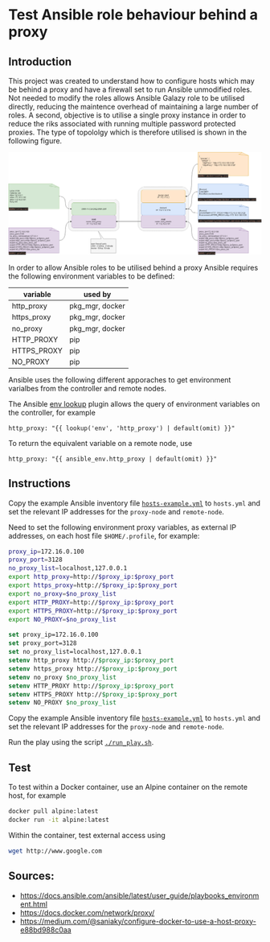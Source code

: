 # Test Ansible role behaviour behind a proxy

## Introduction

This project was created to understand how to configure hosts which may be behind a proxy and have a firewall set to run Ansible unmodified roles. Not needed to modify the roles allows Ansible Galazy role to be utilised directly, reducing the maintence overhead of maintaining a large number of roles. A second, objective is to utilise a single proxy instance in order to reduce the riks associated with running multiple password protected proxies. The type of topololgy which is therefore utilised is shown in the following figure.

![Topology](docs/ProxyConfiguration.png)

In order to allow Ansible roles to be utilised behind a proxy Ansible requires the following environment variables to be defined:

| variable    | used by         |
| ----------- | --------------- |
| http_proxy  | pkg_mgr, docker |
| https_proxy | pkg_mgr, docker |
| no_proxy    | pkg_mgr, docker |
| HTTP_PROXY  | pip             |
| HTTPS_PROXY | pip             |
| NO_PROXY    | pip             |

Ansible uses the following different apporaches to get environment varialbes from the controller and remote nodes.

The Ansible [env lookup](https://docs.ansible.com/ansible/latest/plugins/lookup/env.html) plugin allows the query of environment variables on the controller, for example

```
http_proxy: "{{ lookup('env', 'http_proxy') | default(omit) }}"
```

To return the equivalent variable on a remote node, use

```
http_proxy: "{{ ansible_env.http_proxy | default(omit) }}"
```

## Instructions

Copy the example Ansible inventory file [`hosts-example.yml`](hosts-example.yml) to `hosts.yml` and set the relevant IP addresses for the `proxy-node` and `remote-node`.

Need to set the following environment proxy variables, as external IP addresses, on each host file `$HOME/.profile`, for example:

```bash
proxy_ip=172.16.0.100
proxy_port=3128
no_proxy_list=localhost,127.0.0.1
export http_proxy=http://$proxy_ip:$proxy_port
export https_proxy=http://$proxy_ip:$proxy_port
export no_proxy=$no_proxy_list
export HTTP_PROXY=http://$proxy_ip:$proxy_port
export HTTPS_PROXY=http://$proxy_ip:$proxy_port
export NO_PROXY=$no_proxy_list
```

```tcsh
set proxy_ip=172.16.0.100
set proxy_port=3128
set no_proxy_list=localhost,127.0.0.1
setenv http_proxy http://$proxy_ip:$proxy_port
setenv https_proxy http://$proxy_ip:$proxy_port
setenv no_proxy $no_proxy_list
setenv HTTP_PROXY http://$proxy_ip:$proxy_port
setenv HTTPS_PROXY http://$proxy_ip:$proxy_port
setenv NO_PROXY $no_proxy_list
```

Copy the example Ansible inventory file [`hosts-example.yml`](hosts-example.yml) to `hosts.yml` and set the relevant IP addresses for the `proxy-node` and `remote-node`.

Run the play using the script [`./run_play.sh`](run_play.sh).

## Test

To test within a Docker container, use an Alpine container on the remote host, for example

```sh
docker pull alpine:latest
docker run -it alpine:latest
```

Within the container, test external access using

```sh
wget http://www.google.com
```

## Sources:

* https://docs.ansible.com/ansible/latest/user_guide/playbooks_environment.html
* https://docs.docker.com/network/proxy/
* https://medium.com/@saniaky/configure-docker-to-use-a-host-proxy-e88bd988c0aa
